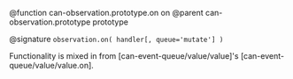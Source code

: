 @function can-observation.prototype.on on
@parent can-observation.prototype prototype

@signature `observation.on( handler[, queue='mutate'] )`

Functionality is mixed in from [can-event-queue/value/value]'s [can-event-queue/value/value.on].
